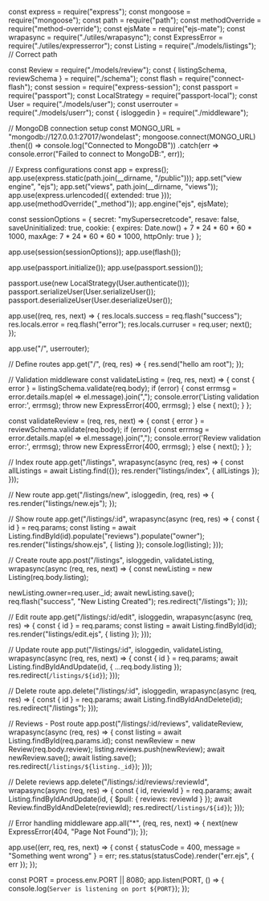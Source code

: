 const express = require("express");
const mongoose = require("mongoose");
const path = require("path");
const methodOverride = require("method-override");
const ejsMate = require("ejs-mate");
const wrapasync = require("./utiles/wrapasync");
const ExpressError = require("./utiles/expresserror");
const Listing = require("./models/listings"); // Correct path


const Review = require("./models/review");
const { listingSchema, reviewSchema } = require("./schema");
const flash = require("connect-flash");
const session = require("express-session");
const passport = require("passport");
const LocalStrategy = require("passport-local");
const User = require("./models/user");
const userrouter = require("./models/userr");
const { isloggedin } = require("./middleware");

// MongoDB connection setup
const MONGO_URL = "mongodb://127.0.0.1:27017/wondelast";
mongoose.connect(MONGO_URL)
  .then(() => console.log("Connected to MongoDB"))
  .catch(err => console.error("Failed to connect to MongoDB:", err));

// Express configurations
const app = express();
app.use(express.static(path.join(__dirname, "/public")));
app.set("view engine", "ejs");
app.set("views", path.join(__dirname, "views"));
app.use(express.urlencoded({ extended: true }));
app.use(methodOverride("_method"));
app.engine("ejs", ejsMate);

const sessionOptions = {
  secret: "mySupersecretcode",
  resave: false,
  saveUninitialized: true,
  cookie: {
    expires: Date.now() + 7 * 24 * 60 * 60 * 1000,
    maxAge: 7 * 24 * 60 * 60 * 1000,
    httpOnly: true
  }
};

app.use(session(sessionOptions));
app.use(flash());

app.use(passport.initialize());
app.use(passport.session());

passport.use(new LocalStrategy(User.authenticate()));
passport.serializeUser(User.serializeUser());
passport.deserializeUser(User.deserializeUser());

app.use((req, res, next) => {
  res.locals.success = req.flash("success");
  res.locals.error = req.flash("error");
  res.locals.curruser = req.user;
  next();
});

app.use("/", userrouter);

// Define routes
app.get("/", (req, res) => {
  res.send("hello am root");
});

// Validation middleware
const validateListing = (req, res, next) => {
  const { error } = listingSchema.validate(req.body);
  if (error) {
    const errmsg = error.details.map(el => el.message).join(",");
    console.error('Listing validation error:', errmsg);
    throw new ExpressError(400, errmsg);
  } else {
    next();
  }
};

const validateReview = (req, res, next) => {
  const { error } = reviewSchema.validate(req.body);
  if (error) {
    const errmsg = error.details.map(el => el.message).join(",");
    console.error('Review validation error:', errmsg);
    throw new ExpressError(400, errmsg);
  } else {
    next();
  }
};

// Index route
app.get("/listings", wrapasync(async (req, res) => {
  const allListings = await Listing.find({});
  res.render("listings/index", { allListings });
}));

// New route
app.get("/listings/new", isloggedin, (req, res) => {
  res.render("listings/new.ejs");
});

// Show route
app.get("/listings/:id", wrapasync(async (req, res) => {
  const { id } = req.params;
  const listing = await Listing.findById(id).populate("reviews").populate("owner");
  res.render("listings/show.ejs", { listing });
  console.log(listing);
}));

// Create route
app.post("/listings", isloggedin, validateListing, wrapasync(async (req, res, next) => {
  const newListing = new Listing(req.body.listing);
  
  newListing.owner=req.user._id;
  await newListing.save();
  req.flash("success", "New Listing Created");
  res.redirect("/listings");
}));

// Edit route
app.get("/listings/:id/edit", isloggedin, wrapasync(async (req, res) => {
  const { id } = req.params;
  const listing = await Listing.findById(id);
  res.render("listings/edit.ejs", { listing });
}));

// Update route
app.put("/listings/:id", isloggedin, validateListing, wrapasync(async (req, res, next) => {
  const { id } = req.params;
  await Listing.findByIdAndUpdate(id, { ...req.body.listing });
  res.redirect(`/listings/${id}`);
}));

// Delete route
app.delete("/listings/:id", isloggedin, wrapasync(async (req, res) => {
  const { id } = req.params;
  await Listing.findByIdAndDelete(id);
  res.redirect("/listings");
}));

// Reviews - Post route
app.post("/listings/:id/reviews", validateReview, wrapasync(async (req, res) => {
  const listing = await Listing.findById(req.params.id);
  const newReview = new Review(req.body.review);
  listing.reviews.push(newReview);
  await newReview.save();
  await listing.save();
  res.redirect(`/listings/${listing._id}`);
}));

// Delete reviews
app.delete("/listings/:id/reviews/:reviewId", wrapasync(async (req, res) => {
  const { id, reviewId } = req.params;
  await Listing.findByIdAndUpdate(id, { $pull: { reviews: reviewId } });
  await Review.findByIdAndDelete(reviewId);
  res.redirect(`/listings/${id}`);
}));

// Error handling middleware
app.all("*", (req, res, next) => {
  next(new ExpressError(404, "Page Not Found"));
});

app.use((err, req, res, next) => {
  const { statusCode = 400, message = "Something went wrong" } = err;
  res.status(statusCode).render("err.ejs", { err });
});

const PORT = process.env.PORT || 8080;
app.listen(PORT, () => {
  console.log(`Server is listening on port ${PORT}`);
});
